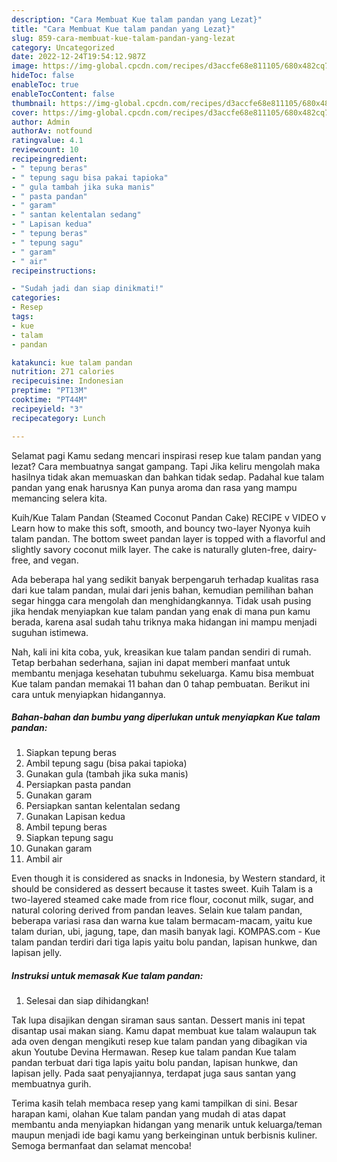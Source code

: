 ```yaml
---
description: "Cara Membuat Kue talam pandan yang Lezat}"
title: "Cara Membuat Kue talam pandan yang Lezat}"
slug: 859-cara-membuat-kue-talam-pandan-yang-lezat
category: Uncategorized
date: 2022-12-24T19:54:12.987Z
image: https://img-global.cpcdn.com/recipes/d3accfe68e811105/680x482cq70/kue-talam-pandan-foto-resep-utama.jpg
hideToc: false
enableToc: true
enableTocContent: false
thumbnail: https://img-global.cpcdn.com/recipes/d3accfe68e811105/680x482cq70/kue-talam-pandan-foto-resep-utama.jpg
cover: https://img-global.cpcdn.com/recipes/d3accfe68e811105/680x482cq70/kue-talam-pandan-foto-resep-utama.jpg
author: Admin
authorAv: notfound
ratingvalue: 4.1
reviewcount: 10
recipeingredient:
- " tepung beras"
- " tepung sagu bisa pakai tapioka"
- " gula tambah jika suka manis"
- " pasta pandan"
- " garam"
- " santan kelentalan sedang"
- " Lapisan kedua"
- " tepung beras"
- " tepung sagu"
- " garam"
- " air"
recipeinstructions:

- "Sudah jadi dan siap dinikmati!"
categories:
- Resep
tags:
- kue
- talam
- pandan

katakunci: kue talam pandan 
nutrition: 271 calories
recipecuisine: Indonesian
preptime: "PT13M"
cooktime: "PT44M"
recipeyield: "3"
recipecategory: Lunch

---
```



Selamat pagi Kamu sedang mencari inspirasi resep kue talam pandan yang lezat? Cara membuatnya sangat gampang. Tapi Jika keliru mengolah maka hasilnya tidak akan memuaskan dan bahkan tidak sedap. Padahal kue talam pandan yang enak harusnya Kan punya aroma dan rasa yang mampu memancing selera kita.


Kuih/Kue Talam Pandan (Steamed Coconut Pandan Cake) RECIPE v VIDEO v Learn how to make this soft, smooth, and bouncy two-layer Nyonya kuih talam pandan. The bottom sweet pandan layer is topped with a flavorful and slightly savory coconut milk layer. The cake is naturally gluten-free, dairy-free, and vegan.

Ada beberapa hal yang sedikit banyak berpengaruh terhadap kualitas rasa dari kue talam pandan, mulai dari jenis bahan, kemudian pemilihan bahan segar hingga cara mengolah dan menghidangkannya. Tidak usah pusing jika hendak menyiapkan kue talam pandan yang enak di mana pun kamu berada, karena asal sudah tahu triknya maka hidangan ini mampu menjadi suguhan istimewa.


Nah, kali ini kita coba, yuk, kreasikan kue talam pandan sendiri di rumah. Tetap berbahan sederhana, sajian ini dapat memberi manfaat untuk membantu menjaga kesehatan tubuhmu sekeluarga. Kamu bisa membuat Kue talam pandan memakai 11 bahan dan 0 tahap pembuatan. Berikut ini cara untuk menyiapkan hidangannya.

<!--inarticleads1-->

##### Bahan-bahan dan bumbu yang diperlukan untuk menyiapkan Kue talam pandan:

1. Siapkan  tepung beras
1. Ambil  tepung sagu (bisa pakai tapioka)
1. Gunakan  gula (tambah jika suka manis)
1. Persiapkan  pasta pandan
1. Gunakan  garam
1. Persiapkan  santan kelentalan sedang
1. Gunakan  Lapisan kedua
1. Ambil  tepung beras
1. Siapkan  tepung sagu
1. Gunakan  garam
1. Ambil  air


Even though it is considered as snacks in Indonesia, by Western standard, it should be considered as dessert because it tastes sweet. Kuih Talam is a two-layered steamed cake made from rice flour, coconut milk, sugar, and natural coloring derived from pandan leaves. Selain kue talam pandan, beberapa variasi rasa dan warna kue talam bermacam-macam, yaitu kue talam durian, ubi, jagung, tape, dan masih banyak lagi. KOMPAS.com - Kue talam pandan terdiri dari tiga lapis yaitu bolu pandan, lapisan hunkwe, dan lapisan jelly. 

<!--inarticleads2-->

##### Instruksi untuk memasak Kue talam pandan:


1. Selesai dan siap dihidangkan!

Tak lupa disajikan dengan siraman saus santan. Dessert manis ini tepat disantap usai makan siang. Kamu dapat membuat kue talam walaupun tak ada oven dengan mengikuti resep kue talam pandan yang dibagikan via akun Youtube Devina Hermawan. Resep kue talam pandan Kue talam pandan terbuat dari tiga lapis yaitu bolu pandan, lapisan hunkwe, dan lapisan jelly. Pada saat penyajiannya, terdapat juga saus santan yang membuatnya gurih. 

Terima kasih telah membaca resep yang kami tampilkan di sini. Besar harapan kami, olahan Kue talam pandan yang mudah di atas dapat membantu anda menyiapkan hidangan yang menarik untuk keluarga/teman maupun menjadi ide bagi kamu yang berkeinginan untuk berbisnis kuliner. Semoga bermanfaat dan selamat mencoba!

